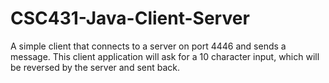 # CSC431-Java-Client-Server

A simple client that connects to a server on port 4446 and sends a message.
This client application will ask for a 10 character input, which will be reversed by the server and sent back.
